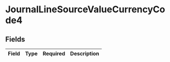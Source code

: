 # JournalLineSourceValueCurrencyCode4


## Fields

| Field       | Type        | Required    | Description |
| ----------- | ----------- | ----------- | ----------- |